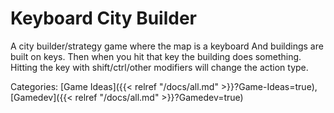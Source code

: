 # Keyboard City Builder

A city builder/strategy game where the map is a keyboard And buildings are
built on keys.  Then when you hit that key the building does something. Hitting
the key with shift/ctrl/other modifiers will change the action type.

Categories: [Game Ideas]({{< relref "/docs/all.md" >}}?Game-Ideas=true), [Gamedev]({{< relref "/docs/all.md" >}}?Gamedev=true)